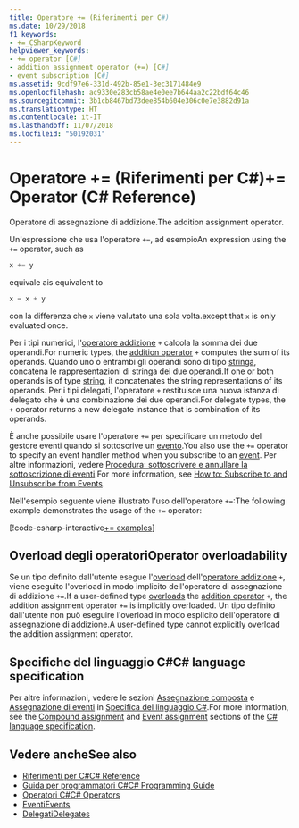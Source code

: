```yaml
---
title: Operatore += (Riferimenti per C#)
ms.date: 10/29/2018
f1_keywords:
- +=_CSharpKeyword
helpviewer_keywords:
- += operator [C#]
- addition assignment operator (+=) [C#]
- event subscription [C#]
ms.assetid: 9cdf97e6-331d-492b-85e1-3ec3171484e9
ms.openlocfilehash: ac9330e283cb58ae4e0ee7b644aa2c22bdf64c46
ms.sourcegitcommit: 3b1cb8467bd73dee854b604e306c0e7e3882d91a
ms.translationtype: HT
ms.contentlocale: it-IT
ms.lasthandoff: 11/07/2018
ms.locfileid: "50192031"
---
```

# <a name="-operator-c-reference"></a><span data-ttu-id="2aa90-102">Operatore += (Riferimenti per C#)</span><span class="sxs-lookup"><span data-stu-id="2aa90-102">+= Operator (C# Reference)</span></span>

<span data-ttu-id="2aa90-103">Operatore di assegnazione di addizione.</span><span class="sxs-lookup"><span data-stu-id="2aa90-103">The addition assignment operator.</span></span>

<span data-ttu-id="2aa90-104">Un'espressione che usa l'operatore `+=`, ad esempio</span><span class="sxs-lookup"><span data-stu-id="2aa90-104">An expression using the `+=` operator, such as</span></span>

```csharp
x += y
```

<span data-ttu-id="2aa90-105">equivale a</span><span class="sxs-lookup"><span data-stu-id="2aa90-105">is equivalent to</span></span>

```csharp
x = x + y
```

<span data-ttu-id="2aa90-106">con la differenza che `x` viene valutato una sola volta.</span><span class="sxs-lookup"><span data-stu-id="2aa90-106">except that `x` is only evaluated once.</span></span>
  
<span data-ttu-id="2aa90-107">Per i tipi numerici, l'[operatore addizione](addition-operator.md) `+` calcola la somma dei due operandi.</span><span class="sxs-lookup"><span data-stu-id="2aa90-107">For numeric types, the [addition operator](addition-operator.md) `+` computes the sum of its operands.</span></span> <span data-ttu-id="2aa90-108">Quando uno o entrambi gli operandi sono di tipo [stringa](../keywords/string.md), concatena le rappresentazioni di stringa dei due operandi.</span><span class="sxs-lookup"><span data-stu-id="2aa90-108">If one or both operands is of type [string](../keywords/string.md), it concatenates the string representations of its operands.</span></span> <span data-ttu-id="2aa90-109">Per i tipi delegati, l'operatore `+` restituisce una nuova istanza di delegato che è una combinazione dei due operandi.</span><span class="sxs-lookup"><span data-stu-id="2aa90-109">For delegate types, the `+` operator returns a new delegate instance that is combination of its operands.</span></span>

<span data-ttu-id="2aa90-110">È anche possibile usare l'operatore `+=` per specificare un metodo del gestore eventi quando si sottoscrive un [evento](../keywords/event.md).</span><span class="sxs-lookup"><span data-stu-id="2aa90-110">You also use the `+=` operator to specify an event handler method when you subscribe to an [event](../keywords/event.md).</span></span> <span data-ttu-id="2aa90-111">Per altre informazioni, vedere [Procedura: sottoscrivere e annullare la sottoscrizione di eventi](../../programming-guide/events/how-to-subscribe-to-and-unsubscribe-from-events.md).</span><span class="sxs-lookup"><span data-stu-id="2aa90-111">For more information, see [How to: Subscribe to and Unsubscribe from Events](../../programming-guide/events/how-to-subscribe-to-and-unsubscribe-from-events.md).</span></span>

<span data-ttu-id="2aa90-112">Nell'esempio seguente viene illustrato l'uso dell'operatore `+=`:</span><span class="sxs-lookup"><span data-stu-id="2aa90-112">The following example demonstrates the usage of the `+=` operator:</span></span>

[!code-csharp-interactive[+= examples](~/samples/snippets/csharp/language-reference/operators/AdditionExamples.cs#AddAndAssign)]

## <a name="operator-overloadability"></a><span data-ttu-id="2aa90-113">Overload degli operatori</span><span class="sxs-lookup"><span data-stu-id="2aa90-113">Operator overloadability</span></span>

<span data-ttu-id="2aa90-114">Se un tipo definito dall'utente esegue l'[overload](../keywords/operator.md) dell'[operatore addizione](addition-operator.md) `+`, viene eseguito l'overload in modo implicito dell'operatore di assegnazione di addizione `+=`.</span><span class="sxs-lookup"><span data-stu-id="2aa90-114">If a user-defined type [overloads](../keywords/operator.md) the [addition operator](addition-operator.md) `+`, the addition assignment operator `+=` is implicitly overloaded.</span></span> <span data-ttu-id="2aa90-115">Un tipo definito dall'utente non può eseguire l'overload in modo esplicito dell'operatore di assegnazione di addizione.</span><span class="sxs-lookup"><span data-stu-id="2aa90-115">A user-defined type cannot explicitly overload the addition assignment operator.</span></span>

## <a name="c-language-specification"></a><span data-ttu-id="2aa90-116">Specifiche del linguaggio C#</span><span class="sxs-lookup"><span data-stu-id="2aa90-116">C# language specification</span></span>

<span data-ttu-id="2aa90-117">Per altre informazioni, vedere le sezioni [Assegnazione composta](~/_csharplang/spec/expressions.md#compound-assignment) e [Assegnazione di eventi](~/_csharplang/spec/expressions.md#event-assignment) in [Specifica del linguaggio C#](../language-specification/index.md).</span><span class="sxs-lookup"><span data-stu-id="2aa90-117">For more information, see the [Compound assignment](~/_csharplang/spec/expressions.md#compound-assignment) and [Event assignment](~/_csharplang/spec/expressions.md#event-assignment) sections of the [C# language specification](../language-specification/index.md).</span></span>
  
## <a name="see-also"></a><span data-ttu-id="2aa90-118">Vedere anche</span><span class="sxs-lookup"><span data-stu-id="2aa90-118">See also</span></span>

- [<span data-ttu-id="2aa90-119">Riferimenti per C#</span><span class="sxs-lookup"><span data-stu-id="2aa90-119">C# Reference</span></span>](../index.md)
- [<span data-ttu-id="2aa90-120">Guida per programmatori C#</span><span class="sxs-lookup"><span data-stu-id="2aa90-120">C# Programming Guide</span></span>](../../programming-guide/index.md)
- [<span data-ttu-id="2aa90-121">Operatori C#</span><span class="sxs-lookup"><span data-stu-id="2aa90-121">C# Operators</span></span>](index.md)
- [<span data-ttu-id="2aa90-122">Eventi</span><span class="sxs-lookup"><span data-stu-id="2aa90-122">Events</span></span>](../../programming-guide/events/index.md)
- [<span data-ttu-id="2aa90-123">Delegati</span><span class="sxs-lookup"><span data-stu-id="2aa90-123">Delegates</span></span>](../../programming-guide/delegates/index.md)
